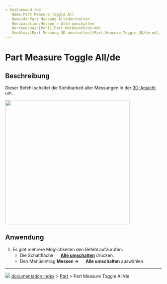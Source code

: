 ```yaml
---
- GuiCommand:/de
   Name:Part Measure Toggle All
   Name/de:Part Messung AlleUmschalten
   MenuLocation:Messen → Alle umschalten
   Workbenches:[Part](Part_Workbench/de.md)
   SeeAlso:[Part Messung 3D umschalten](Part_Measure_Toggle_3D/de.md), [Part Messung DeltaUmschalten](Part_Measure_Toggle_Delta/de.md)
---
```


# Part Measure Toggle All/de



## Beschreibung

Dieser Befehl schaltet die Sichtbarkeit aller Messungen in der [3D-Ansicht](3D_view/de.md) um.

<img alt="" src=images/MeasureLinear3DandDelta1.PNG  style="width:400px;">



## Anwendung

1.  Es gibt mehrere Möglichkeiten den Befehl aufzurufen:
    -   Die Schaltfläche **<img src="images/Part_Measure_Toggle_All.svg" width=16px> [Alle umschalten](Part_Measure_Toggle_All/de.md)** drücken.
    -   Den Menüeintrag **Messen → <img src="images/Part_Measure_Toggle_All.svg" width=16px> Alle umschalten** auswählen.



---
![](images/Button_right.svg) [documentation index](../README.md) > [Part](Part_Workbench.md) > Part Measure Toggle All/de
